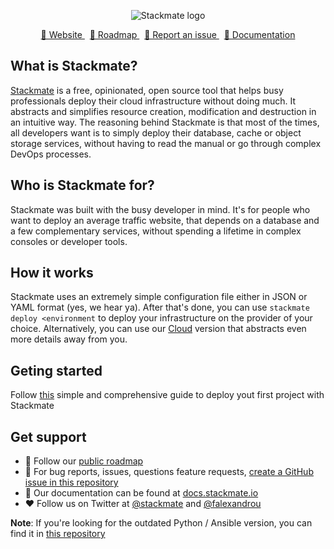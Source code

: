 <p align="center">
  <img src="https://user-images.githubusercontent.com/301123/185978300-f0f8d5e5-e2ce-44e2-b507-be6d8d9a3f4b.png" alt="Stackmate logo" />
</p>

<p align="center">
  <a href="https://stackmate.io">
    🏡 Website
  </a>
  &nbsp;
  <a href="https://github.com/orgs/stackmate-io/projects/3">
    🧭 Roadmap
  </a>
  &nbsp;
  <a href="https://github.com/stackmate-io/stackmate/issues/new">
    🐞 Report an issue
  </a>
  &nbsp;
  <a href="https://docs.stackmate.io">
    📖 Documentation
  </a>
</p>

## What is Stackmate?
[Stackmate](https://stackmate.io) is a free, opinionated, open source tool that helps busy professionals deploy their cloud infrastructure without doing much. It abstracts and simplifies resource creation, modification and destruction in an intuitive way.
The reasoning behind Stackmate is that most of the times, all developers want is to simply deploy their database, cache or object storage services, without having to read the manual or go through complex DevOps processes.

## Who is Stackmate for?
Stackmate was built with the busy developer in mind. It's for people who want to deploy an average traffic website, that depends on a database and a few complementary services, without spending a lifetime in complex consoles or developer tools.

## How it works
Stackmate uses an extremely simple configuration file either in JSON or YAML format (yes, we hear ya). After that's done, you can use `stackmate deploy <environment` to deploy your infrastructure on the provider of your choice.
Alternatively, you can use our [Cloud](https://stackmate.io/cloud/) version that abstracts even more details away from you.

## Geting started
Follow [this](https://docs.stackmate.io/guides/quick-start) simple and comprehensive guide to deploy yout first project with Stackmate

## Get support
- 🧭 Follow our [public roadmap](https://github.com/orgs/stackmate-io/projects/3)
- 🐞 For bug reports, issues, questions feature requests, [create a GitHub issue in this repository](/issues/new)
- 📖 Our documentation can be found at [docs.stackmate.io](https://docs.stackmate.io)
- ❤️ Follow us on Twitter at [@stackmate](https://twitter.com/stackmate) and [@falexandrou](https://twitter.com/falexandrou)

**Note**: If you're looking for the outdated Python / Ansible version, you can find it in [this repository](https://github.com/falexandrou/python-ansible-deployer)
